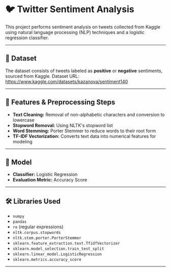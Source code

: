 # 🐦 Twitter Sentiment Analysis

This project performs sentiment analysis on tweets collected from Kaggle using natural language processing (NLP) techniques and a logistic regression classifier.

---

## 📄 Dataset

The dataset consists of tweets labeled as **positive** or **negative** sentiments, sourced from Kaggle.
Dataset URL: https://www.kaggle.com/datasets/kazanova/sentiment140

---

## 🧩 Features & Preprocessing Steps

- **Text Cleaning:** Removal of non-alphabetic characters and conversion to lowercase  
- **Stopword Removal:** Using NLTK's stopword list  
- **Word Stemming:** Porter Stemmer to reduce words to their root form  
- **TF-IDF Vectorization:** Converts text data into numerical features for modeling  

---

## 🤖 Model

- **Classifier:** Logistic Regression  
- **Evaluation Metric:** Accuracy Score  

---

## 🛠️ Libraries Used

- `numpy`  
- `pandas`  
- `re` (regular expressions)  
- `nltk.corpus.stopwords`  
- `nltk.stem.porter.PorterStemmer`  
- `sklearn.feature_extraction.text.TfidfVectorizer`  
- `sklearn.model_selection.train_test_split`  
- `sklearn.linear_model.LogisticRegression`  
- `sklearn.metrics.accuracy_score`  

---


